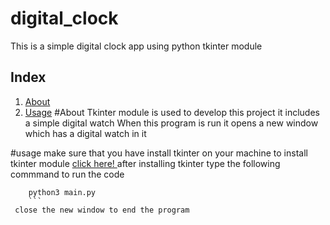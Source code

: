 # digital_clock
This is a simple digital clock app using python tkinter module
## Index
1. [About](#about)
2. [Usage](#usage)
 <a name="about"></a>
#About 
Tkinter module is used to develop this project it includes a simple digital watch 
When this program is run it opens a new window which has a digital watch in it


<a name="usage"></a>
#usage
make sure that you have install tkinter on your machine
to install tkinter module <a href="https://www.tutorialspoint.com/how-to-install-tkinter-for-python-on-linux">click here! </a>
after installing tkinter
type the following commmand to run the code
``` git clone https://github.com/THAVASHANKARRAJA/digital_clock
    python3 main.py
    ```
 close the new window to end the program
